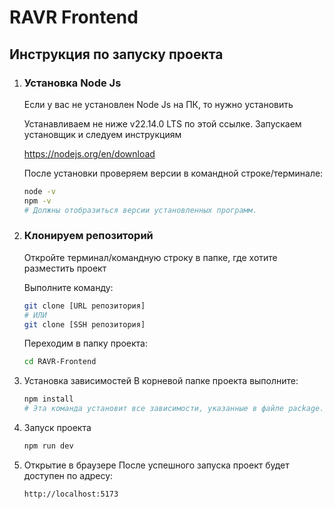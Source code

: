 # RAVR Frontend 

## Инструкция по запуску проекта 
1. ### Установка Node Js
    Если у вас не установлен Node Js на ПК, то нужно установить 
    
    Устанавливаем не ниже v22.14.0 LTS по этой ссылке.
    Запускаем установщик и следуем инструкциям

    https://nodejs.org/en/download

    После установки проверяем версии в командной строке/терминале:
    
    ```bash
    node -v
    npm -v
    # Должны отобразиться версии установленных программ.
    ```

2. ### Клонируем репозиторий
   Откройте терминал/командную строку в папке, где хотите разместить проект

    Выполните команду:
    
    ```bash
    git clone [URL репозитория]
    # ИЛИ
    git clone [SSH репозитория]
    ```
    Переходим в папку проекта:
    ```bash
    cd RAVR-Frontend
    ```
3. Установка зависимостей
   В корневой папке проекта выполните:

    ```bash
    npm install
    # Эта команда установит все зависимости, указанные в файле package.json.
    ```

4. Запуск проекта
   ```bash
   npm run dev
   ```

5. Открытие в браузере
   После успешного запуска проект будет доступен по адресу:

    ```bash
    http://localhost:5173
    ```
